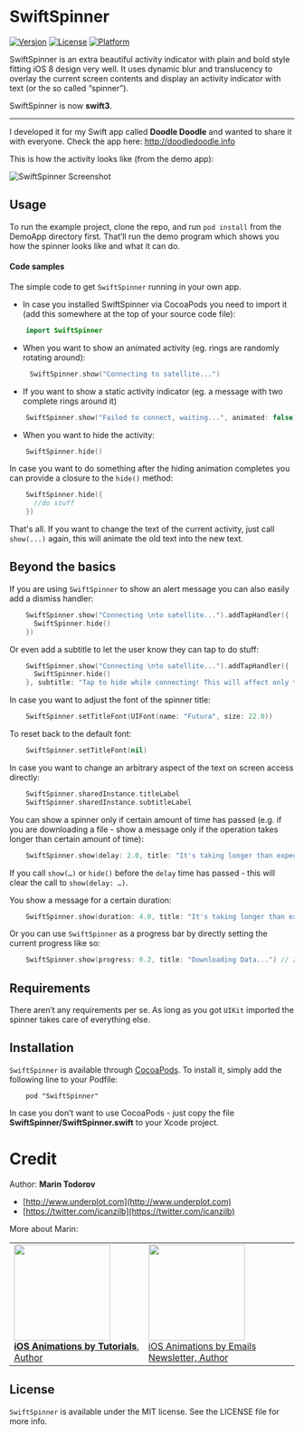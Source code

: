 # SwiftSpinner

[![Version](https://img.shields.io/cocoapods/v/SwiftSpinner.svg?style=flat)](http://cocoadocs.org/docsets/SwiftSpinner)
[![License](https://img.shields.io/cocoapods/l/SwiftSpinner.svg?style=flat)](http://cocoadocs.org/docsets/SwiftSpinner)
[![Platform](https://img.shields.io/cocoapods/p/SwiftSpinner.svg?style=flat)](http://cocoadocs.org/docsets/SwiftSpinner)

SwiftSpinner is an extra beautiful activity indicator with plain and bold style fitting iOS 8 design very well. It uses dynamic blur and translucency to overlay the current screen contents and display an activity indicator with text (or the so called “spinner”).

SwiftSpinner is now **swift3**.
- - -

I developed it for my Swift app called **Doodle Doodle** and wanted to share it with everyone. Check the app here: http://doodledoodle.info

This is how the activity looks like (from the demo app):

![SwiftSpinner Screenshot](https://raw.githubusercontent.com/icanzilb/SwiftSpinner/master/etc/spinner-preview.gif)

## Usage

To run the example project, clone the repo, and run `pod install` from the DemoApp directory first. That’ll run the demo program which shows you how the spinner looks like and what it can do. 

#### Code samples

The simple code to get `SwiftSpinner` running in your own app.

 * In case you installed SwiftSpinner via CocoaPods you need to import it (add this somewhere at the top of your source code file):

```swift
    import SwiftSpinner
```

 * When you want to show an animated activity (eg. rings are randomly rotating around):

```swift
     SwiftSpinner.show("Connecting to satellite...")
```

 * If you want to show a static activity indicator (eg. a message with two complete rings around it)

```swift
    SwiftSpinner.show("Failed to connect, waiting...", animated: false)
```

 * When you want to hide the activity:

```swift
    SwiftSpinner.hide()
```

In case you want to do something after the hiding animation completes you can provide a closure to the `hide()` method:

```swift
    SwiftSpinner.hide({
      //do stuff
    })
```


That's all. If you want to change the text of the current activity, just call `show(...)` again, this will animate the old text into the new text.

## Beyond the basics 

If you are using `SwiftSpinner` to show an alert message you can also easily add a dismiss handler:

```swift
    SwiftSpinner.show("Connecting \nto satellite...").addTapHandler({
      SwiftSpinner.hide()
    })
```

Or even add a subtitle to let the user know they can tap to do stuff:

```swift
    SwiftSpinner.show("Connecting \nto satellite...").addTapHandler({
      SwiftSpinner.hide()
    }, subtitle: "Tap to hide while connecting! This will affect only the current operation.")
```

In case you want to adjust the font of the spinner title:

```swift
    SwiftSpinner.setTitleFont(UIFont(name: "Futura", size: 22.0))
```

To reset back to the default font:

```swift
    SwiftSpinner.setTitleFont(nil)
```

In case you want to change an arbitrary aspect of the text on screen access directly:

```swift
    SwiftSpinner.sharedInstance.titleLabel
    SwiftSpinner.sharedInstance.subtitleLabel
```

You can show a spinner only if certain amount of time has passed (e.g. if you are downloading a file - show a message only if the operation takes longer than certain amount of time):

```swift
    SwiftSpinner.show(delay: 2.0, title: "It's taking longer than expected")
```

If you call `show(…)` or `hide()` before the `delay` time has passed - this will clear the call to `show(delay: …)`.

You show a message for a certain duration:
```swift
    SwiftSpinner.show(duration: 4.0, title: "It's taking longer than expected")
```

Or you can use `SwiftSpinner` as a progress bar by directly setting the current progress like so:

```swift
	SwiftSpinner.show(progress: 0.2, title: "Downloading Data...") // 20% trough the process
```

## Requirements

There aren’t any requirements per se. As long as you got `UIKit` imported the spinner takes care of everything else.

## Installation

`SwiftSpinner` is available through [CocoaPods](http://cocoapods.org). To install
it, simply add the following line to your Podfile:

```
    pod "SwiftSpinner"
```

In case you don’t want to use CocoaPods - just copy the file **SwiftSpinner/SwiftSpinner.swift** to your Xcode project.

Credit
========

Author: **Marin Todorov**

* [http://www.underplot.com](http://www.underplot.com)
* [https://twitter.com/icanzilb](https://twitter.com/icanzilb)

More about Marin:

<table>
<tr>
<td>
<a href="http://www.ios-animations-by-tutorials.com/"><img src="http://www.underplot.com/images/thumbs/iat.jpg" width="170"><br>
<b>iOS Animations by Tutorials</b>, Author</a>
</td>
<td>
<a href="http://www.ios-animations-by-emails.com/"><img src="http://www.underplot.com/images/thumbs/ios-animations-by-emails.jpg" width="170"><br>
iOS Animations by Emails Newsletter, Author</a>
</td>
</tr>
</table>

## License

`SwiftSpinner` is available under the MIT license. See the LICENSE file for more info.

